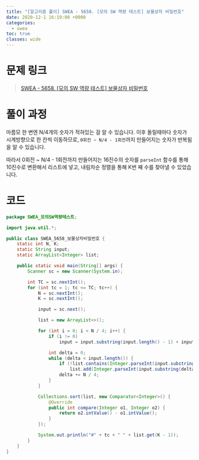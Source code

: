 ```yaml
---
title: "[알고리즘 풀이] SWEA - 5658. [모의 SW 역량 테스트] 보물상자 비밀번호"
date: 2020-12-1 16:19:00 +0900
categories:
  - swea
toc: true
classes: wide
---
```


# 문제 링크

> [SWEA - 5658. [모의 SW 역량 테스트] 보물상자 비밀번호](https://swexpertacademy.com/main/code/problem/problemDetail.do?contestProbId=AWXRUN9KfZ8DFAUo&categoryId=AWXRUN9KfZ8DFAUo&categoryType=CODE)

# 풀이 과정

마름모 한 변엔 N/4개의 숫자가 적혀있는 걸 알 수 있습니다. 이후 돌릴때마다 숫자가 시계방향으로 한 칸씩 이동하므로, `0회전 ~ N/4 - 1회전`까지 만들어지는 숫자가 반복됨을 알 수 있습니다.

따라서 0회전 ~ N/4 - 1회전까지 만들어지는 16진수의 숫자를 `parseInt` 함수를 통해 10진수로 변환해서 리스트에 넣고, 내림차순 정렬을 통해 K번 째 수를 찾아낼 수 있었습니다.

# 코드

```java
package SWEA_모의SW역량테스트;

import java.util.*;

public class SWEA_5658_보물상자비밀번호 {
    static int N, K;
    static String input;
    static ArrayList<Integer> list;

    public static void main(String[] args) {
        Scanner sc = new Scanner(System.in);

        int TC = sc.nextInt();
        for (int tc = 1; tc <= TC; tc++) {
            N = sc.nextInt();
            K = sc.nextInt();

            input = sc.next();

            list = new ArrayList<>();

            for (int i = 0; i < N / 4; i++) {
                if (i != 0)
                    input = input.substring(input.length() - 1) + input.substring(0, input.length() - 1);

                int delta = 0;
                while (delta < input.length()) {
                    if (!list.contains(Integer.parseInt(input.substring(delta, delta + N / 4), 16)))
                        list.add(Integer.parseInt(input.substring(delta, delta + N / 4), 16));
                    delta += N / 4;
                }
            }

            Collections.sort(list, new Comparator<Integer>() {
                @Override
                public int compare(Integer o1, Integer o2) {
                    return o2.intValue() - o1.intValue();
                }
            });

            System.out.println("#" + tc + " " + list.get(K - 1));
        }
    }
}
```

